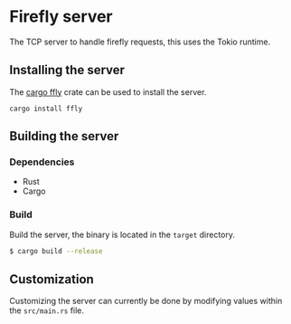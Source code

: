 # Firefly server

The TCP server to handle firefly requests, this uses the Tokio runtime.

## Installing the server

The [cargo ffly](https://crates.io/crates/ffly) crate can be used to install the server.

`cargo install ffly`

## Building the server

### Dependencies

-   Rust
-   Cargo

### Build

Build the server, the binary is located in the `target` directory.

```bash
$ cargo build --release
```

## Customization

Customizing the server can currently be done by modifying values within the
`src/main.rs` file.
